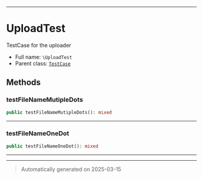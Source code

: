***

# UploadTest

TestCase for the uploader



* Full name: `\UploadTest`
* Parent class: [`TestCase`](./PHPUnit/Framework/TestCase.md)




## Methods


### testFileNameMutipleDots



```php
public testFileNameMutipleDots(): mixed
```












***

### testFileNameOneDot



```php
public testFileNameOneDot(): mixed
```












***


***
> Automatically generated on 2025-03-15

